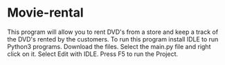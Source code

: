 # Movie-rental
This program will allow you to rent DVD's from a store and keep a track of the DVD's rented by the customers.
To run this program install IDLE to run Python3 programs.
Download the files.
Select the main.py file and right click on it.
Select Edit with IDLE.
Press F5 to run the Project.
